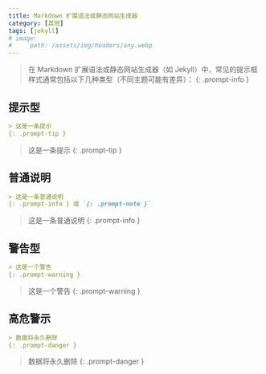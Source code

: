 ```yaml
---
title: Markdown 扩展语法或静态网站生成器
category: [其他]
tags: [jekyll]
# image:
#     path: /assets/img/headers/any.webp
---
```


> 在 Markdown 扩展语法或静态网站生成器（如 Jekyll）中，常见的提示框样式通常包括以下几种类型（不同主题可能有差异）：
{: .prompt-info }

## 提示型

```markdown
> 这是一条提示
{: .prompt-tip }
```
> 这是一条提示
{: .prompt-tip }

## 普通说明

```markdown
> 这是一条普通说明
{: .prompt-info } 或 `{: .prompt-note }`
```
> 这是一条普通说明
{: .prompt-info }

## 警告型

```markdown
> 这是一个警告
{: .prompt-warning }
```
> 这是一个警告
{: .prompt-warning }

## 高危警示

```markdown
> 数据将永久删除
{: .prompt-danger }
```
> 数据将永久删除
{: .prompt-danger }
